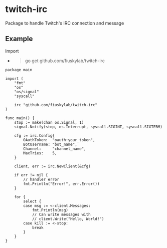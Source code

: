 # twitch-irc
Package to handle Twitch's IRC connection and message

## Example

Import
- > go get github.com/fiuskylab/twitch-irc

```golang
package main

import (
	"fmt"
	"os"
	"os/signal"
	"syscall"

	irc "github.com/fiuskylab/twitch-irc"
)

func main() {
	stop := make(chan os.Signal, 1)
	signal.Notify(stop, os.Interrupt, syscall.SIGINT, syscall.SIGTERM)

	cfg := irc.Config{
		OAuthToken:  "oauth:your_token",
		BotUsername: "bot_name",
		Channel:     "channel_name",
		MaxTries:    5,
	}

	client, err := irc.NewClient(&cfg)

	if err != nil {
		// handler error
		fmt.Println("Error!", err.Error())
	}

	for {
		select {
		case msg := <-client.Messages:
			fmt.Println(msg)
			// Can write messages with
			// client.Write("Hello, World!")
		case kill := <-stop:
			break
		}
	}
}
```
